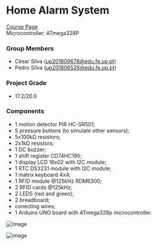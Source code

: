 # Home Alarm System   
[Course Page](https://sigarra.up.pt/feup/pt/ucurr_geral.ficha_uc_view?pv_ocorrencia_id=461232)  
Microcontroller: ATmega328P    
### Group Members
 * César Silva    (up201809678@edu.fe.up.pt) 
 * Pedro Silva    (up201806526@edu.fe.up.pt)

### Project Grade
 * 17.2/20.0

### Components
  - 1 motion detector PIR HC-SR501;
  - 5 pressure buttons (to simulate other sensors);
  - 5x100kΩ resistors;
  - 2x1kΩ resistors;
  - 1 DC buzzer;
  - 1 shift register CD74HC195;
  - 1 display LCD 16x02 with I2C module;
  - 1 RTC DS3231 module with I2C module;
  - 1 matrix keyboard 4x4;
  - 1 RFID module @125kHz RDM6300;
  - 2 RFID cards @125kHz;
  - 2 LEDS (red and green);
  - 2 breadboard;
  - conecting wires;
  - 1 Arduino UNO board with ATmega328p microcontroller.

![image](https://user-images.githubusercontent.com/78810496/125837550-17e13e7a-6244-4ecc-9000-5effa2cf126f.png)

![image](https://user-images.githubusercontent.com/78810496/125837505-b053b307-fd4b-4e7d-b47b-886a4d265653.png)

